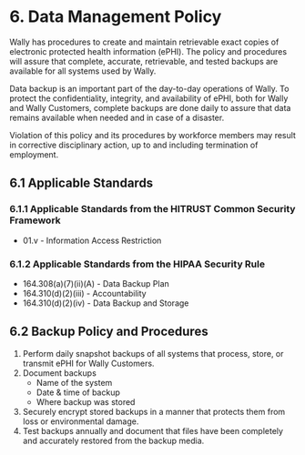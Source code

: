 # 6. Data Management Policy

Wally has procedures to create and maintain retrievable exact copies of electronic protected health information (ePHI). The policy and procedures will assure that complete, accurate, retrievable, and tested backups are available for all systems used by Wally.

Data backup is an important part of the day-to-day operations of Wally. To protect the confidentiality, integrity, and availability of ePHI, both for Wally and Wally Customers, complete backups are done daily to assure that data remains available when needed and in case of a disaster.

Violation of this policy and its procedures by workforce members may result in corrective disciplinary action, up to and including termination of employment.

## 6.1 Applicable Standards

### 6.1.1 Applicable Standards from the HITRUST Common Security Framework

* 01.v - Information Access Restriction

### 6.1.2 Applicable Standards from the HIPAA Security Rule

* 164.308(a)(7)(ii)(A) - Data Backup Plan
* 164.310(d)(2)(iii) - Accountability
* 164.310(d)(2)(iv) - Data Backup and Storage

## 6.2 Backup Policy and Procedures

1. Perform daily snapshot backups of all systems that process, store, or transmit ePHI for Wally Customers.
2. Document backups
   * Name of the system
   * Date & time of backup
   * Where backup was stored
3. Securely encrypt stored backups in a manner that protects them from loss or environmental damage.
4. Test backups annually and document that files have been completely and accurately restored from the backup media.
